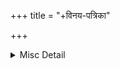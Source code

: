 +++
title = "+विनय-पत्रिका"

+++

<details><summary>Misc Detail</summary>

प्रथम पृष्ठ  
॥ श्रीहरिः॥  
श्रीसूरदासजीरचित  
सूर-विनय-पत्रिका  
सरलभावार्थसहित  
त्वमेव माता च पिता त्वमेव  
त्वमेव बन्धुश्च सखा त्वमेव।  
त्वमेव विद्या द्रविणं त्वमेव  
त्वमेव सर्वं मम देवदेव॥  
अनुवादक—सुदर्शन सिंह  
गीता सेवा ट्रस्ट
</details>
